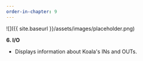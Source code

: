```yaml
---
order-in-chapter: 9
---
```


![]({{ site.baseurl }}/assets/images/placeholder.png)

**6. I/O**

- Displays information about Koala's INs and OUTs.
